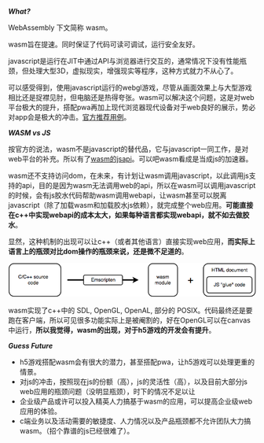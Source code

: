 ***What?***

WebAssembly 下文简称 wasm。

wasm旨在提速。同时保证了代码可读可调试，运行安全友好。

javascript是运行在JIT中通过API与浏览器进行交互的，通常情况下没有性能瓶颈，但处理大型3D，虚拟现实，增强现实等程序，这种方式就力不从心了。

可以感受得到，使用javascript运行的webgl游戏，尽管从画面效果上与大型游戏相比还是捉襟见肘，但电脑还是热得夸张。wasm可以解决这个问题，这是对web平台极大的提升，搭配pwa再加上现代浏览器现代设备对于web良好的展示，势必对app会是极大的冲击。[官方推荐用例](http://webassembly.org/docs/use-cases/)。

***WASM vs JS***

按官方的说法，wasm不是javascript的替代品，它与javascript一同工作，是对web平台的补充。所以有了[wasm的jsapi](https://developer.mozilla.org/en-US/docs/Web/JavaScript/Reference/Global_Objects/WebAssembly)。可以吧wasm看成是当成js的加速器。

wasm还不支持访问dom，在未来，有计划让wasm调用javascript，以此调用js支持的api，目的是因为wasm无法调用web的api，所以在wasm可以调用javascript的时候，会有js胶水代码帮助wasm调用webapi，让wasm甚至可以脱离javascript（除了加载wasm和加载胶水js依赖），就完成整个web应用。**可能直接在c++中实现webapi的成本太大，如果每种语言都实现webapi，就不如去做胶水**。

显然，这种机制的出现可以让c++（或者其他语言）直接实现web应用，**而实际上语言上的瓶颈对比dom操作的瓶颈来说，还是微不足道的**。

![](/images/1497775356il.png)


wasm实现了c++中的 SDL, OpenGL, OpenAL, 部分的 POSIX。代码最终还是要跑在客户端，所以可见很多功能实际上是被阉割的，好在OpenGL可以在canvas中运行，**所以我觉得，wasm的出现，对于h5游戏的开发会有提升**。

***Guess Future***

- h5游戏搭配wasm会有很大的潜力，甚至搭配pwa，让h5游戏可以处理更重的情景。
- 对js的冲击，按照现在js的份额（高），js的灵活性（高），以及目前大部分js web应用的瓶颈问题（没明显瓶颈），时下的情况不足以让
- 企业级产品或许可以投入精英人力搞基于wasm的应用，可以提高企业级web应用的体验。
- c端业务以及活动需要的敏捷度、人力情况以及产品瓶颈都不允许团队大力搞wasm。（招个靠谱的js已经很难了）。




